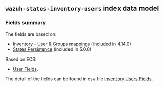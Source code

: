 ## `wazuh-states-inventory-users` index data model

### Fields summary

The fields are based on:
- [Inventory - User & Groups mappings](https://github.com/wazuh/wazuh-indexer/issues/889#issuecomment-2923017753) (included in 4.14.0)
- [States Persistence](https://github.com/wazuh/wazuh/issues/29840#issuecomment-2937251736) (included in 5.0.0)

Based on ECS:

- [User Fields](https://www.elastic.co/guide/en/ecs/current/ecs-user.html).

The detail of the fields can be found in csv file [Inventory Users Fields](fields.csv).
